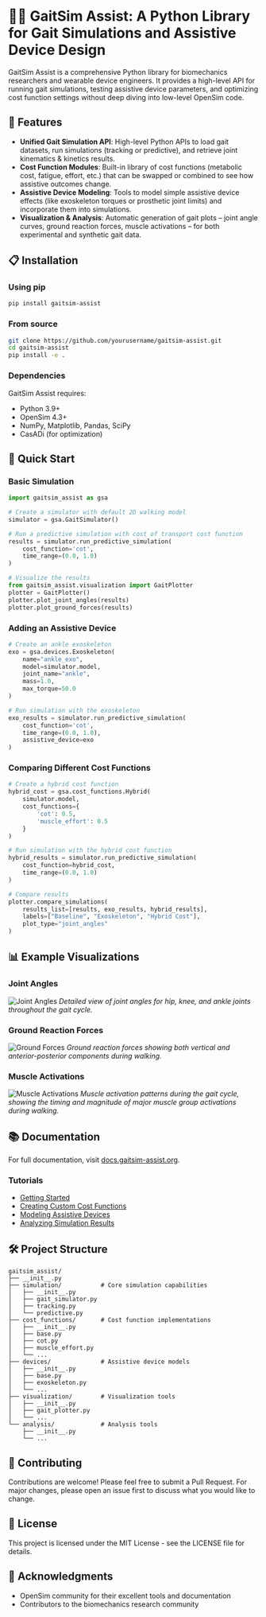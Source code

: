# 🚶‍♂️ GaitSim Assist: A Python Library for Gait Simulations and Assistive Device Design

GaitSim Assist is a comprehensive Python library for biomechanics researchers and wearable device engineers. It provides a high-level API for running gait simulations, testing assistive device parameters, and optimizing cost function settings without deep diving into low-level OpenSim code.

## 🌟 Features

- **Unified Gait Simulation API**: High-level Python APIs to load gait datasets, run simulations (tracking or predictive), and retrieve joint kinematics & kinetics results.
- **Cost Function Modules**: Built-in library of cost functions (metabolic cost, fatigue, effort, etc.) that can be swapped or combined to see how assistive outcomes change.
- **Assistive Device Modeling**: Tools to model simple assistive device effects (like exoskeleton torques or prosthetic joint limits) and incorporate them into simulations.
- **Visualization & Analysis**: Automatic generation of gait plots – joint angle curves, ground reaction forces, muscle activations – for both experimental and synthetic gait data.

## 📋 Installation

### Using pip

```bash
pip install gaitsim-assist
```

### From source

```bash
git clone https://github.com/yourusername/gaitsim-assist.git
cd gaitsim-assist
pip install -e .
```

### Dependencies

GaitSim Assist requires:
- Python 3.9+
- OpenSim 4.3+
- NumPy, Matplotlib, Pandas, SciPy
- CasADi (for optimization)

## 🚀 Quick Start

### Basic Simulation

```python
import gaitsim_assist as gsa

# Create a simulator with default 2D walking model
simulator = gsa.GaitSimulator()

# Run a predictive simulation with cost of transport cost function
results = simulator.run_predictive_simulation(
    cost_function='cot',
    time_range=(0.0, 1.0)
)

# Visualize the results
from gaitsim_assist.visualization import GaitPlotter
plotter = GaitPlotter()
plotter.plot_joint_angles(results)
plotter.plot_ground_forces(results)
```

### Adding an Assistive Device

```python
# Create an ankle exoskeleton
exo = gsa.devices.Exoskeleton(
    name="ankle_exo",
    model=simulator.model,
    joint_name="ankle",
    mass=1.0,
    max_torque=50.0
)

# Run simulation with the exoskeleton
exo_results = simulator.run_predictive_simulation(
    cost_function='cot',
    time_range=(0.0, 1.0),
    assistive_device=exo
)
```

### Comparing Different Cost Functions

```python
# Create a hybrid cost function
hybrid_cost = gsa.cost_functions.Hybrid(
    simulator.model,
    cost_functions={
        'cot': 0.5,
        'muscle_effort': 0.5
    }
)

# Run simulation with the hybrid cost function
hybrid_results = simulator.run_predictive_simulation(
    cost_function=hybrid_cost,
    time_range=(0.0, 1.0)
)

# Compare results
plotter.compare_simulations(
    results_list=[results, exo_results, hybrid_results],
    labels=["Baseline", "Exoskeleton", "Hybrid Cost"],
    plot_type="joint_angles"
)
```

## 📊 Example Visualizations

### Joint Angles
![Joint Angles](results/experimental_joint_angles.png)
*Detailed view of joint angles for hip, knee, and ankle joints throughout the gait cycle.*

### Ground Reaction Forces
![Ground Forces](results/experimental_ground_forces.png)
*Ground reaction forces showing both vertical and anterior-posterior components during walking.*

### Muscle Activations
![Muscle Activations](results/muscle_activations.png)
*Muscle activation patterns during the gait cycle, showing the timing and magnitude of major muscle group activations during walking.*

## 📚 Documentation

For full documentation, visit [docs.gaitsim-assist.org](https://docs.gaitsim-assist.org).

### Tutorials

- [Getting Started](https://docs.gaitsim-assist.org/tutorials/getting_started.html)
- [Creating Custom Cost Functions](https://docs.gaitsim-assist.org/tutorials/custom_cost_functions.html)
- [Modeling Assistive Devices](https://docs.gaitsim-assist.org/tutorials/assistive_devices.html)
- [Analyzing Simulation Results](https://docs.gaitsim-assist.org/tutorials/analysis.html)

## 🛠 Project Structure

```
gaitsim_assist/
├── __init__.py
├── simulation/           # Core simulation capabilities
│   ├── __init__.py
│   ├── gait_simulator.py
│   ├── tracking.py
│   └── predictive.py
├── cost_functions/       # Cost function implementations
│   ├── __init__.py
│   ├── base.py
│   ├── cot.py
│   ├── muscle_effort.py
│   └── ...
├── devices/              # Assistive device models
│   ├── __init__.py
│   ├── base.py
│   ├── exoskeleton.py
│   └── ...
├── visualization/        # Visualization tools
│   ├── __init__.py
│   ├── gait_plotter.py
│   └── ...
└── analysis/             # Analysis tools
    ├── __init__.py
    └── ...
```

## 🤝 Contributing

Contributions are welcome! Please feel free to submit a Pull Request. For major changes, please open an issue first to discuss what you would like to change.

## 📄 License

This project is licensed under the MIT License - see the LICENSE file for details.

## 🙏 Acknowledgments

- OpenSim community for their excellent tools and documentation
- Contributors to the biomechanics research community
